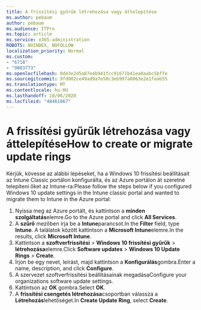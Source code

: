 ```yaml
---
title: A frissítési gyűrűk létrehozása vagy áttelepítése
ms.author: pebaum
author: pebaum
ms.audience: ITPro
ms.topic: article
ms.service: o365-administration
ROBOTS: NOINDEX, NOFOLLOW
localization_priority: Normal
ms.custom:
- "6718"
- "9003773"
ms.openlocfilehash: 0d43e2d5a87e4b941fcc91671b41ea0aabc5bffe
ms.sourcegitcommit: 9fd002ce49ad9a7e58c3eb997a8063e2e1feab55
ms.translationtype: MT
ms.contentlocale: hu-HU
ms.lasthandoff: 10/06/2020
ms.locfileid: "48461867"
---
```

# <a name="how-to-create-or-migrate-update-rings"></a><span data-ttu-id="1d5ea-102">A frissítési gyűrűk létrehozása vagy áttelepítése</span><span class="sxs-lookup"><span data-stu-id="1d5ea-102">How to create or migrate update rings</span></span>

<span data-ttu-id="1d5ea-103">Kérjük, kövesse az alábbi lépéseket, ha a Windows 10 frissítési beállításait az Intune Classic portálon konfigurálta, és az Azure portálon át szeretné telepíteni őket az Intune-ra:</span><span class="sxs-lookup"><span data-stu-id="1d5ea-103">Please follow the steps below if you configured Windows 10 update settings in the Intune classic portal and wanted to migrate them to Intune in the Azure portal:</span></span>

1. <span data-ttu-id="1d5ea-104">Nyissa meg az Azure portált, és kattintson a **minden szolgáltatás**elemre.</span><span class="sxs-lookup"><span data-stu-id="1d5ea-104">Go to the Azure portal and click **All Services**.</span></span>
2. <span data-ttu-id="1d5ea-105">A **szűrő** mezőben írja be a **Intune**parancsot.</span><span class="sxs-lookup"><span data-stu-id="1d5ea-105">In the **Filter** field, type **Intune**.</span></span> <span data-ttu-id="1d5ea-106">A találatok között kattintson a **Microsoft Intune**elemre.</span><span class="sxs-lookup"><span data-stu-id="1d5ea-106">In the results, click **Microsoft Intune**.</span></span>
3. <span data-ttu-id="1d5ea-107">Kattintson a **szoftverfrissítési**  >  **Windows 10 frissítési gyűrűk**  >  **létrehozása**elemre.</span><span class="sxs-lookup"><span data-stu-id="1d5ea-107">Click **Software updates** > **Windows 10 Update Rings** > **Create**.</span></span>
4. <span data-ttu-id="1d5ea-108">Írjon be egy nevet, leírást, majd kattintson a **Konfigurálás**gombra.</span><span class="sxs-lookup"><span data-stu-id="1d5ea-108">Enter a name, description, and click **Configure**.</span></span>
5. <span data-ttu-id="1d5ea-109">A szervezet szoftverfrissítési beállításainak megadása</span><span class="sxs-lookup"><span data-stu-id="1d5ea-109">Configure your organizations software update settings.</span></span>
6. <span data-ttu-id="1d5ea-110">Kattintson az **OK** gombra.</span><span class="sxs-lookup"><span data-stu-id="1d5ea-110">Select **OK**.</span></span>
7. <span data-ttu-id="1d5ea-111">A **frissítési csengetés létrehozása**csoportban válassza a **Létrehozás**lehetőséget.</span><span class="sxs-lookup"><span data-stu-id="1d5ea-111">In **Create Update Ring**, select **Create**.</span></span>
